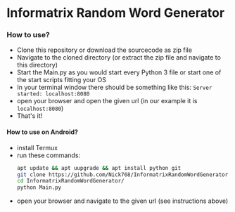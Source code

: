 # Informatrix Random Word Generator

### How to use?

-   Clone this repository or download the sourcecode as zip file
-   Navigate to the cloned directory (or extract the zip file and navigate to this directory)
-   Start the Main.py as you would start every Python 3 file or start one of the start scripts fitting your OS
-   In your terminal window there should be something like this: `Server started: localhost:8080`
-   open your browser and open the given url (in our example it is `localhost:8080`)
-   That's it!

#### How to use on Android?

-   install Termux
-   run these commands:
    ```bash
    apt update && apt uupgrade && apt install python git
    git clone https://github.com/Nick768/InformatrixRandomWordGenerator
    cd InformatrixRandomWordGenerator/
    python Main.py
    ```
-   open your browser and navigate to the given url (see instructions above)
